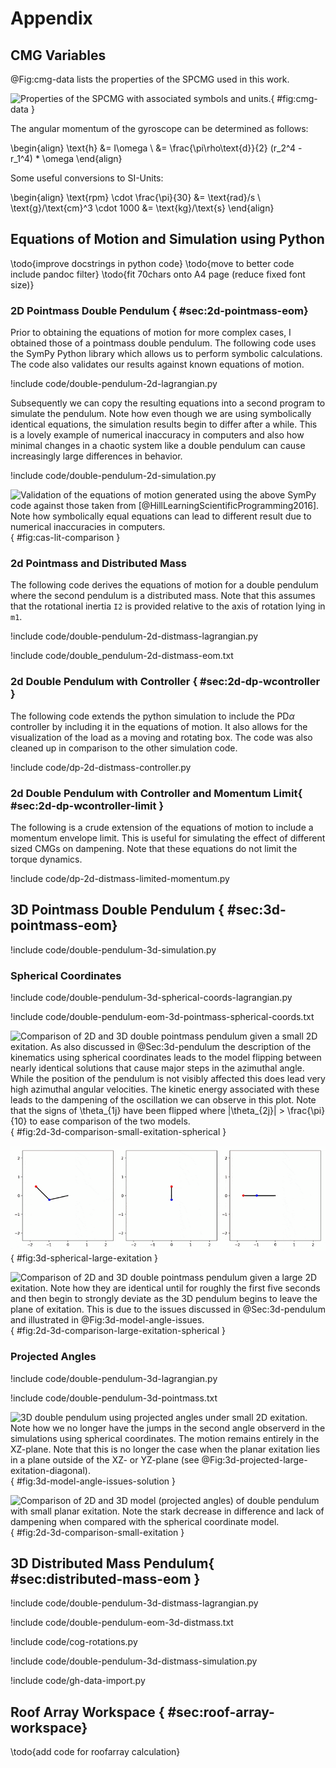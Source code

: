 
# Appendix

## CMG Variables

@Fig:cmg-data lists the properties of the SPCMG used in this work.

![Properties of the SPCMG with associated symbols and units.](./figures/cmg-data.png){ #fig:cmg-data }

The angular momentum of the gyroscope can be determined as follows:

\begin{align}
\text{h} &= I\omega \\
&= \frac{\pi\rho\text{d}}{2} (r_2^4 - r_1^4) * \omega
\end{align}

Some useful conversions to SI-Units:

\begin{align}
\text{rpm} \cdot \frac{\pi}{30} &= \text{rad}/s \\
\text{g}/\text{cm}^3 \cdot 1000 &= \text{kg}/\text{s}
\end{align}

## Equations of Motion and Simulation using Python

\todo{improve docstrings in python code}
\todo{move to better code include pandoc filter}
\todo{fit 70chars onto A4 page (reduce fixed font size)}

### 2D Pointmass Double Pendulum { #sec:2d-pointmass-eom}

Prior to obtaining the equations of motion for more complex cases, I obtained those of a pointmass double pendulum.
The following code uses the SymPy Python library which allows us to perform symbolic calculations.
The code also validates our results against known equations of motion.

!include code/double-pendulum-2d-lagrangian.py

Subsequently we can copy the resulting equations into a second program to simulate the pendulum.
Note how even though we are using symbolically identical equations, the simulation results begin to differ after a while.
This is a lovely example of numerical inaccuracy in computers and also how minimal changes in a chaotic system  like a double pendulum can cause increasingly large differences in behavior.

!include code/double-pendulum-2d-simulation.py

![Validation of the equations of motion generated using the above SymPy code against those taken from [@HillLearningScientificProgramming2016]. Note how symbolically equal equations can lead to different result due to numerical inaccuracies in computers.](figures/cas-lit-comparison.svg){ #fig:cas-lit-comparison }

### 2d Pointmass and Distributed Mass

The following code derives the equations of motion for a double pendulum where the second pendulum is a distributed mass.
Note that this assumes that the rotational inertia `I2` is provided relative to the axis of rotation lying in `m1`.

!include code/double-pendulum-2d-distmass-lagrangian.py

!include code/double_pendulum-2d-distmass-eom.txt

### 2d Double Pendulum with Controller { #sec:2d-dp-wcontroller }

The following code extends the python simulation to include the PD$\alpha$ controller by including it in the equations of motion.
It also allows for the visualization of the load as a moving and rotating box.
The code was also cleaned up in comparison to the other simulation code.

!include code/dp-2d-distmass-controller.py

### 2d Double Pendulum with Controller and Momentum Limit{ #sec:2d-dp-wcontroller-limit }

The following is a crude extension of the equations of motion to include a momentum envelope limit.
This is useful for simulating the effect of different sized CMGs on dampening.
Note that these equations do not limit the torque dynamics. 

!include code/dp-2d-distmass-limited-momentum.py

## 3D Pointmass Double Pendulum { #sec:3d-pointmass-eom}

!include code/double-pendulum-3d-simulation.py

### Spherical Coordinates

!include code/double-pendulum-3d-spherical-coords-lagrangian.py

!include code/double-pendulum-eom-3d-pointmass-spherical-coords.txt

![Comparison of 2D and 3D double pointmass pendulum given a small 2D exitation. As also discussed in @Sec:3d-pendulum the description of the kinematics using spherical coordinates leads to the model flipping between nearly identical solutions that cause major steps in the azimuthal angle. While the position of the pendulum is not visibly affected this does lead very high azimuthal angular velocities. The kinetic energy associated with these leads to the dampening of the oscillation we can observe in this plot. Note that the signs of $\theta_{1j}$ have been flipped where $|\theta_{2j}| > \frac{\pi}{10}$ to ease comparison of the two models.](figures/2d-3d-comparison-small-exitation-spherical-coords.svg){ #fig:2d-3d-comparison-small-exitation-spherical }

![Large exitation of double pendulum modelled with equations of motion derived using spherical coordinates. From left to right: front, side and top view. Note how the issues of spherical coordinates cause disturbances that quickly lead to chaotic out of plane motion.](figures/double_pendulum_3d_large_exitation_spherical.gif){ #fig:3d-spherical-large-exitation }

![Comparison of 2D and 3D double pointmass pendulum given a large 2D exitation. Note how they are identical until for roughly the first five seconds and then begin to strongly deviate as the 3D pendulum begins to leave the plane of exitation. This is due to the issues discussed in @Sec:3d-pendulum and illustrated in @Fig:3d-model-angle-issues.](figures/2d-3d-comparison-large-exitation-spherical-coords.svg){ #fig:2d-3d-comparison-large-exitation-spherical }

### Projected Angles

!include code/double-pendulum-3d-lagrangian.py

!include code/double-pendulum-3d-pointmass.txt

![3D double pendulum using projected angles under small 2D exitation. Note how we no longer have the jumps in the second angle observerd in the simulations using spherical coordinates. The motion remains entirely in the XZ-plane. Note that this is no longer the case when the planar exitation lies in a plane outside of the XZ- or YZ-plane (see @Fig:3d-projected-large-exitation-diagonal).](./figures/3d-model-angle-issues-solution.svg){ #fig:3d-model-angle-issues-solution }

![Comparison of 2D and 3D model (projected angles) of double pendulum with small planar exitation. Note the stark decrease in difference and lack of dampening when compared with the spherical coordinate model.](figures/2d-3d-comparison-small-exitation.svg){ #fig:2d-3d-comparison-small-exitation }

## 3D Distributed Mass Pendulum{ #sec:distributed-mass-eom }

!include code/double-pendulum-3d-distmass-lagrangian.py

!include code/double-pendulum-eom-3d-distmass.txt

!include code/cog-rotations.py

!include code/double-pendulum-3d-distmass-simulation.py

!include code/gh-data-import.py

## Roof Array Workspace { #sec:roof-array-workspace}

\todo{add code for roofarray calculation}

